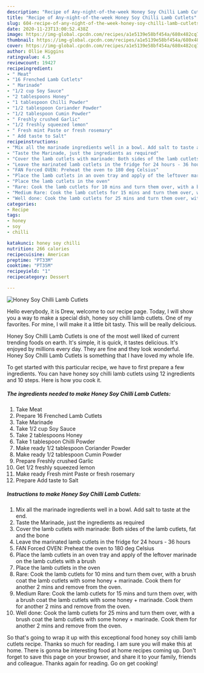 ```yaml
---
description: "Recipe of Any-night-of-the-week Honey Soy Chilli Lamb Cutlets"
title: "Recipe of Any-night-of-the-week Honey Soy Chilli Lamb Cutlets"
slug: 604-recipe-of-any-night-of-the-week-honey-soy-chilli-lamb-cutlets
date: 2020-11-23T13:00:52.438Z
image: https://img-global.cpcdn.com/recipes/a1e5139e58bf454a/680x482cq70/honey-soy-chilli-lamb-cutlets-recipe-main-photo.jpg
thumbnail: https://img-global.cpcdn.com/recipes/a1e5139e58bf454a/680x482cq70/honey-soy-chilli-lamb-cutlets-recipe-main-photo.jpg
cover: https://img-global.cpcdn.com/recipes/a1e5139e58bf454a/680x482cq70/honey-soy-chilli-lamb-cutlets-recipe-main-photo.jpg
author: Ollie Higgins
ratingvalue: 4.5
reviewcount: 19427
recipeingredient:
- " Meat"
- "16 Frenched Lamb Cutlets"
- " Marinade"
- "1/2 cup Soy Sauce"
- "2 tablespoons Honey"
- "1 tablespoon Chilli Powder"
- "1/2 tablespoon Coriander Powder"
- "1/2 tablespoon Cumin Powder"
- " Freshly crushed Garlic"
- "1/2 freshly squeezed lemon"
- " Fresh mint Paste or fresh rosemary"
- " Add taste to Salt"
recipeinstructions:
- "Mix all the marinade ingredients well in a bowl. Add salt to taste at the end."
- "Taste the Marinade, just the ingredients as required"
- "Cover the lamb cutlets with marinade: Both sides of the lamb cutlets, fat and the bone"
- "Leave the marinated lamb cutlets in the fridge for 24 hours - 36 hours"
- "FAN Forced OVEN: Preheat the oven to 180 deg Celsius"
- "Place the lamb cutlets in an oven tray and apply of the leftover marinade on the lamb cutlets with a brush"
- "Place the lamb cutlets in the oven"
- "Rare: Cook the lamb cutlets for 10 mins and turn them over, with a brush coat the lamb cutlets with some honey + marinade. Cook them for another 2 mins and remove from the oven."
- "Medium Rare: Cook the lamb cutlets for 15 mins and turn them over, with a brush coat the lamb cutlets with some honey + marinade. Cook them for another 2 mins and remove from the oven."
- "Well done: Cook the lamb cutlets for 25 mins and turn them over, with a brush coat the lamb cutlets with some honey + marinade. Cook them for another 2 mins and remove from the oven."
categories:
- Recipe
tags:
- honey
- soy
- chilli

katakunci: honey soy chilli 
nutrition: 266 calories
recipecuisine: American
preptime: "PT33M"
cooktime: "PT35M"
recipeyield: "1"
recipecategory: Dessert

---
```



![Honey Soy Chilli Lamb Cutlets](https://img-global.cpcdn.com/recipes/a1e5139e58bf454a/680x482cq70/honey-soy-chilli-lamb-cutlets-recipe-main-photo.jpg)

Hello everybody, it is Drew, welcome to our recipe page. Today, I will show you a way to make a special dish, honey soy chilli lamb cutlets. One of my favorites. For mine, I will make it a little bit tasty. This will be really delicious.

Honey Soy Chilli Lamb Cutlets is one of the most well liked of current trending foods on earth. It's simple, it is quick, it tastes delicious. It's enjoyed by millions every day. They are fine and they look wonderful. Honey Soy Chilli Lamb Cutlets is something that I have loved my whole life.




To get started with this particular recipe, we have to first prepare a few ingredients. You can have honey soy chilli lamb cutlets using 12 ingredients and 10 steps. Here is how you cook it.

<!--inarticleads1-->

##### The ingredients needed to make Honey Soy Chilli Lamb Cutlets:

1. Take  Meat
1. Prepare 16 Frenched Lamb Cutlets
1. Take  Marinade
1. Take 1/2 cup Soy Sauce
1. Take 2 tablespoons Honey
1. Take 1 tablespoon Chilli Powder
1. Make ready 1/2 tablespoon Coriander Powder
1. Make ready 1/2 tablespoon Cumin Powder
1. Prepare  Freshly crushed Garlic
1. Get 1/2 freshly squeezed lemon
1. Make ready  Fresh mint Paste or fresh rosemary
1. Prepare  Add taste to Salt




<!--inarticleads2-->

##### Instructions to make Honey Soy Chilli Lamb Cutlets:

1. Mix all the marinade ingredients well in a bowl. Add salt to taste at the end.
1. Taste the Marinade, just the ingredients as required
1. Cover the lamb cutlets with marinade: Both sides of the lamb cutlets, fat and the bone
1. Leave the marinated lamb cutlets in the fridge for 24 hours - 36 hours
1. FAN Forced OVEN: Preheat the oven to 180 deg Celsius
1. Place the lamb cutlets in an oven tray and apply of the leftover marinade on the lamb cutlets with a brush
1. Place the lamb cutlets in the oven
1. Rare: Cook the lamb cutlets for 10 mins and turn them over, with a brush coat the lamb cutlets with some honey + marinade. Cook them for another 2 mins and remove from the oven.
1. Medium Rare: Cook the lamb cutlets for 15 mins and turn them over, with a brush coat the lamb cutlets with some honey + marinade. Cook them for another 2 mins and remove from the oven.
1. Well done: Cook the lamb cutlets for 25 mins and turn them over, with a brush coat the lamb cutlets with some honey + marinade. Cook them for another 2 mins and remove from the oven.




So that's going to wrap it up with this exceptional food honey soy chilli lamb cutlets recipe. Thanks so much for reading. I am sure you will make this at home. There is gonna be interesting food at home recipes coming up. Don't forget to save this page on your browser, and share it to your family, friends and colleague. Thanks again for reading. Go on get cooking!
